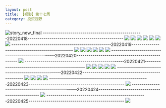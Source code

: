 ```yaml
---
layout: post
title: 【视野】第十七周
category: 投资视野
---
```

![story_new_final](http://rjbwi03xh.hd-bkt.clouddn.com/img/story_new_final_0322.png)
--------------------------------------------------20220418------------------------------------------------
![](http://rjbwi03xh.hd-bkt.clouddn.com/img/factors-220418-1.png)
![](http://rjbwi03xh.hd-bkt.clouddn.com/img/factors-220418-2.png)
![](http://rjbwi03xh.hd-bkt.clouddn.com/img/factors-220418-3.png)
![](http://rjbwi03xh.hd-bkt.clouddn.com/img/factors-220418-4.png)
![](http://rjbwi03xh.hd-bkt.clouddn.com/img/factors-220418-5.png)
![](http://rjbwi03xh.hd-bkt.clouddn.com/img/factors-220418-6.png)
![](http://rjbwi03xh.hd-bkt.clouddn.com/img/factors-220418-7.png)
--------------------------------------------------20220419------------------------------------------------
![](http://rjbwi03xh.hd-bkt.clouddn.com/img/factors-220419-1.png)
![](http://rjbwi03xh.hd-bkt.clouddn.com/img/factors-220419-2.png)
![](http://rjbwi03xh.hd-bkt.clouddn.com/img/factors-220419-3.png)
![](http://rjbwi03xh.hd-bkt.clouddn.com/img/factors-220419-4.png)
![](http://rjbwi03xh.hd-bkt.clouddn.com/img/factors-220419-5.png)
![](http://rjbwi03xh.hd-bkt.clouddn.com/img/factors-220419-6.png)
--------------------------------------------------20220420------------------------------------------------
![](http://rjbwd52rw.hd-bkt.clouddn.com/img/factors-220420-1.png)
--------------------------------------------------20220421------------------------------------------------
![](http://rjbwd52rw.hd-bkt.clouddn.com/img/factors-220421-1.png)
![](http://rjbwd52rw.hd-bkt.clouddn.com/img/factors-220421-2.png)
![](http://rjbwd52rw.hd-bkt.clouddn.com/img/factors-220421-3.png)
![](http://rjbwd52rw.hd-bkt.clouddn.com/img/factors-220421-4.png)
![](http://rjbwd52rw.hd-bkt.clouddn.com/img/factors-220421-5.png)
--------------------------------------------------20220422------------------------------------------------
![](http://rjbwd52rw.hd-bkt.clouddn.com/img/factors-220422-1.png)
![](http://rjbwd52rw.hd-bkt.clouddn.com/img/factors-220422-2.png)
![](http://rjbwd52rw.hd-bkt.clouddn.com/img/factors-220422-3.png)
![](http://rjbwd52rw.hd-bkt.clouddn.com/img/factors-220422-4.png)
--------------------------------------------------20220423------------------------------------------------
![](http://rjbwd52rw.hd-bkt.clouddn.com/img/factors-220424-1.png)
--------------------------------------------------20220424------------------------------------------------
![](http://rjbwd52rw.hd-bkt.clouddn.com/img/factors-220424-new-1.png)
--------------------------------------------------20220425------------------------------------------------
![](http://rjbwd52rw.hd-bkt.clouddn.com/img/factors-220425-1.png)
  




